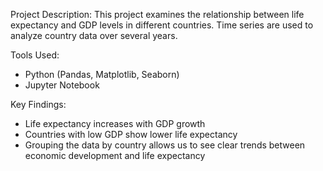 Project Description:
This project examines the relationship between life expectancy and GDP levels in different countries. Time series are used to analyze country data over several years.

Tools Used:
- Python (Pandas, Matplotlib, Seaborn)
- Jupyter Notebook

Key Findings:
- Life expectancy increases with GDP growth
- Countries with low GDP show lower life expectancy
- Grouping the data by country allows us to see clear trends between economic development and life expectancy
